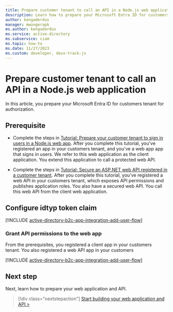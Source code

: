 ```yaml
---
title: Prepare customer tenant to call an API in a Node.js web application
description: Learn how to prepare your Microsoft Entra ID for customers tenant to sign in users and call an API in your Node.js web application. 
author: kengaderdus
manager: mwongerapk
ms.author: kengaderdus
ms.service: active-directory 
ms.subservice: ciam
ms.topic: how-to
ms.date: 11/27/2023
ms.custom: developer, devx-track-js
---
```


# Prepare customer tenant to call an API in a Node.js web application

In this article, you prepare your Microsoft Entra ID for customers tenant for authorization.

## Prerequisite

- Complete the steps in [Tutorial: Prepare your customer tenant to sign in users in a Node.js web app](tutorial-web-app-node-sign-in-prepare-tenant.md). After you complete this tutorial, you've registered an app in your customers tenant, and you've a web app app that signs in users. We refer to this web application as the client application. You extend this application to call a protected web API.

- Complete the steps in [Tutorial: Secure an ASP.NET web API registered in a customer tenant](tutorial-protect-web-api-dotnet-core-build-app.md). After you complete this tutorial, you've registered a web API in your customers tenant, which exposes API permissions and publishes application roles. You also have a secured web API. You call this web API from the client web application.

## Configure idtyp token claim

[!INCLUDE [active-directory-b2c-app-integration-add-user-flow](./includes/register-app/add-optional-claims-access.md)]

### Grant API permissions to the web app

From the prerequisites, you registered a client app in your customers tenant. You also registered a web API app in your customers  

[!INCLUDE [active-directory-b2c-app-integration-add-user-flow](./includes/register-app/grant-api-permission-call-api-common.md)]

## Next step

Next, learn how to prepare your web application and API.

> [!div class="nextstepaction"]
> [Start building your web application and API >](how-to-web-app-node-sign-in-call-api-prepare-app.md)

